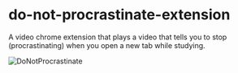 # do-not-procrastinate-extension
A video chrome extension that plays a video that tells you to stop (procrastinating) when you open a new tab while studying.

![DoNotProcrastinate](https://user-images.githubusercontent.com/92326140/147432106-06ccae12-4214-4ed3-886c-8547214a5d1d.jpg)
